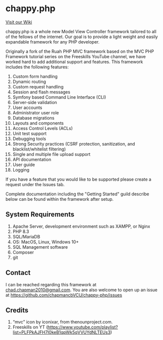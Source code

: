 # chappy.php
[Visit our Wiki](https://chapmancbVCU.github.io/chappy-php/)


chappy.php is a whole new Model View Controller framework tailored to all of the fellows of the internet. Our goal is to provide a light weight and easily expandable framework for any PHP developer. 

Originally a fork of the Ruah PHP MVC framework based on the MVC PHP Framework tutorial series on the Freeskills YouTube channel, we have worked hard to add additional support and features.  This framework includes the following features:
1. Custom form handling
2. Dynamic routing
3. Custom request handling
4. Session and flash messages
5. Symfony based Command Line Interface (CLI)
6. Server-side validation
7. User accounts
8. Administrator user role
9. Database migrations
10. Layouts and components
11. Access Control Levels (ACLs)
12. Unit test support
13. Debugging tools
14. Strong Security practices (CSRF protection, sanitization, and blacklist/whitelist filtering)
15. Single and multiple file upload support
16. API documentation
17. User guide
18. Logging

If you have a feature that you would like to be supported please create a request under the Issues tab.

Complete documentation including the "Getting Started" guild describe below can be found within the framework after setup.

## System Requirements
1. Apache Server, development environment such as XAMPP, or Nginx
2. PHP 8.3
3. SQL/MariaDB
4. OS: MacOS, Linux, Windows 10+
5. SQL Management software
6. Composer
7. git

## Contact
I can be reached regarding this framework at chad.chapman2010@gmail.com.  You are also welcome to open up an issue at https://github.com/chapmancbVCU/chappy-php/issues

## Credits
1. “mvc” icon by iconixar, from thenounproject.com.
2. Freeskills on YT (https://www.youtube.com/playlist?list=PLFPkAJFH7I0keB1qpWk5qVVUYdNLTEUs3)

